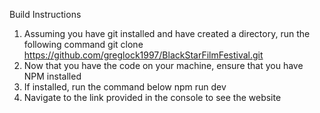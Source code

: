 Build Instructions
1. Assuming you have git installed and have created a directory, run the following command
   git clone https://github.com/greglock1997/BlackStarFilmFestival.git
2. Now that you have the code on your machine, ensure that you have NPM installed
3. If installed, run the command below
   npm run dev
4. Navigate to the link provided in the console to see the website
